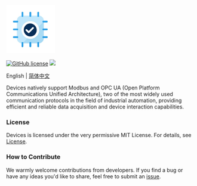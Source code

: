 <p align="left" dir="auto">
  <a href="https://opensource.ganweicloud.com" rel="nofollow">
    <img style="width:130px;height:130px;" src="https://github.com/ganweisoft/Devices/blob/main/src/src/logo.jpg">
  </a>
</p>

[![GitHub license](https://camo.githubusercontent.com/5eaf3ed8a7e8ccb15c21d967b8635ac79e8b1865da3a5ccf78d2572a3e10738a/68747470733a2f2f696d672e736869656c64732e696f2f6769746875622f6c6963656e73652f646f746e65742f6173706e6574636f72653f636f6c6f723d253233306230267374796c653d666c61742d737175617265)](https://github.com/ganweisoft/Devices/blob/main/LICENSE) ![](https://img.shields.io/badge/join-discord-infomational)

English | [简体中文](README-CN.md)

Devices natively support Modbus and OPC UA (Open Platform Communications Unified Architecture), two of the most widely used communication protocols in the field of industrial automation, providing efficient and reliable data acquisition and device interaction capabilities.

### License  
Devices is licensed under the very permissive MIT License. For details, see [License](https://github.com/ganweisoft/Devices/blob/main/LICENSE).

### How to Contribute  
We warmly welcome contributions from developers. If you find a bug or have any ideas you'd like to share, feel free to submit an [issue](https://github.com/ganweisoft/Devices/blob/main/CONTRIBUTING.md).
